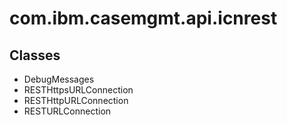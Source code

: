 # com.ibm.casemgmt.api.icnrest

## Classes

- DebugMessages
- RESTHttpsURLConnection
- RESTHttpURLConnection
- RESTURLConnection